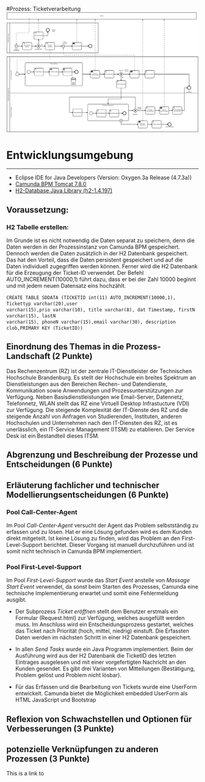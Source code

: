 
#Prozess: Ticketverarbeitung
![Alt-Text](img/Ticketbearbeitung.png)

# Entwicklungsumgebung
---

- Eclipse IDE for Java Developers (Version: Oxygen.3a Release (4.7.3a))
- [Camunda BPM Tomcat 7.8.0](https://camunda.org/release/camunda-bpm/tomcat/7.8/camunda-bpm-tomcat-7.8.0.zip)
- [H2-Database Java Library (h2-1.4.197)](http://www.h2database.com/html/main.html) 



## Voraussetzung:
### H2 Tabelle erstellen:	
Im Grunde ist es nicht notwendig die Daten separat zu speichern, denn die Daten werden in der Prozessinstanz von Camunda BPM gespeichert. Dennoch werden die Daten zusätzlich in der H2 Datenbank gespeichert. Das hat den Vorteil, dass die Daten persistent gespeichert und auf die Daten individuell zugegriffen werden können. Ferner wird die H2 Datenbank für die Erzeugung der Ticket-ID verwendet. Der Befehl AUTO_INCREMENT(10000,1) führt dazu, dass er bei der Zahl 10000 beginnt und mit jedem neuen Datensatz eins hochzählt. 
 
```
CREATE TABLE SDDATA (TICKETID int(11) AUTO_INCREMENT(10000,1), Tickettyp varchar(20),user
varchar(15),prio varchar(10), title varchar(8), dat Timestamp, firstN varchar(15), lastN 
varchar(15), phoneN varchar(15),email varchar(30), description clob,PRIMARY KEY (TicketID))
````

## Einordnung des Themas in die Prozess-Landschaft (2 Punkte) 
Das Rechenzentrum (RZ) ist der zentrale IT-Dienstleister der Technischen Hochschule Brandenburg. Es stellt der Hochschule ein breites Spektrum an Dienstleistungen aus den Bereichen Rechen- und Datendienste, Kommunikation sowie Anwendungen und Prozessunterstützungen zur Verfügung. Neben Basisdienstleistungen wie Email-Server, Datennetz, Telefonnetz, WLAN stellt das RZ eine Virtuell Desktop Infrastucture (VDI) zur Verfügung. Die steigende Komplexität der IT-Dienste des RZ und die steigende Anzahl von Anfragen von Studierenden, Instituten, anderen Hochschulen und Unternehmen nach den IT-Diensten des RZ, ist es unerlässlich, ein IT-Service Management (ITSM) zu etablieren. Der Service Desk ist ein Bestandteil dieses ITSM.

## Abgrenzung und Beschreibung der Prozesse und Entscheidungen (6 Punkte)

## Erläuterung fachlicher und technischer Modellierungsentscheidungen (6 Punkte)
### Pool Call-Center-Agent
Im Pool *Call-Center-Agent* versucht der Agent das Problem selbstständig zu erfassen und zu lösen. Hat er eine Lösung gefunden wird es dem Kunden direkt mitgeteilt. Ist keine Lösung zu finden, wird das Problem an den First-Level-Support berichtet. Dieser Vorgang ist manuell durchzuführen und ist somit nicht technisch in Camunda BPM implementiert.
### Pool First-Level-Support
Im Pool *First-Level-Support* wurde das *Start Event* anstelle von *Massage Start Event* verwendet, da sonst beim Starten des Prozesses, Camunda eine technische Implementierung erwartet und somit eine Fehlermeldung ausgibt. 
- Der Subprozess *Ticket eröffnen* stellt dem Benutzer erstmals ein Formular (Request.html) zur Verfügung, welches ausgefüllt werden muss. Im Anschluss wird ein Entscheidungsprozess gestartet, welches das Ticket nach Priorität (hoch, mittel, niedrig) einstuft. Die Erfassten Daten werden im nächsten Schritt in einer H2 Datenbank gespeichert. 
- In allen *Send Tasks* wurde ein Java Programm implementiert. Beim der Ausführung wird aus der H2 Datenbank die TicketID des letzten Eintrages ausgelesen und mit einer vorgefertigten Nachricht an den Kunden gesendet. Es gibt drei Varianten von Mitteilungen (Bestätigung, Problem gelöst und Problem nicht lösbar).

- Für das Erfassen und die Bearbeitung von Tickets wurde eine UserForm entwickelt. Camunda bietet die Möglichkeit embedded UserForm als HTML JavaScript und Bootstrap

## Reflexion von Schwachstellen und Optionen für Verbesserungen (3 Punkte)

## potenzielle Verknüpfungen zu anderen Prozessen (3 Punkte)


This is a link to 
